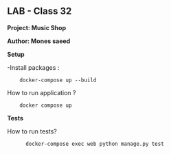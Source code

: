 ## LAB - Class 32

**Project: Music Shop**


**Author: Mones saeed**

**Setup**

-Install packages : 


        docker-compose up --build

How to run application ? 


        docker compose up

**Tests**



How to run tests?

          docker-compose exec web python manage.py test
